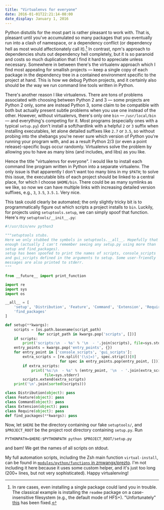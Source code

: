 ```yaml
---
title: "Virtualenvs for everyone"
date: 2016-01-01T22:21:14-08:00
date_display: January 1, 2016
---
```

Python distutils for the most part is rather pleasant to work with. That is, pleasant until you've accumulated so many packages that you eventually run into a clash of namespace, or a dependency conflict (or dependency hell as most would affectionately call it).[^trouble] In contrast, npm's approach to dependencies shuts out dependency hell completely, but it is so paranoid and costs so much duplication that I find it hard to appreciate unless necessary. Somewhere in between there's the virtualenv approach which I find most appealing for smallish projects — keep a single copy of each package in the dependency tree in a contained environment specific to the project at hand. This is how we debug Python projects, and it certainly also should be *the* way we run command line tools written in Python.

There's another reason I like virtualenvs. There are tons of problems associated with choosing between Python 2 and 3 — some projects are Python 2 only, some are instead Python 3, some claim to be compatible with both but actually present subtle problems when you use one instead of the other. However, without virtualenvs, there's only one `bin` — `/usr/local/bin` — and everything's competing for it. Most programs (especially ones with a typical `setup.py`) don't install a soft/hardlink with a helpful `2` or `3` suffix when installing executables, let alone detailed suffixes like `2.7` or `3.5`, so without probing into the shebangs you're never sure which version of Python you're running your program with, and as a result Python 2/3 (or even a point release)-specific bugs occur randomly. Virtualenvs solve the problem by allowing you to have as many bins (and includes, and libs) as you like.

Hence the title "virtualenvs for everyone". I would like to install each command line program written in Python into a separate virtualenv. The only issue is that apparently I don't want too many bins in my `$PATH`; to solve this issue, the executable bits of each project should be linked to a central place, for which I choose `$HOME/bin`. There could be as many symlinks as we like, so now we can have multiple links with increasing detailed version suffixes, e.g., `3`, `3.5`, `3.5.1`. Very nice.

This task could clearly be automated; the only slightly tricky bit is to programmatically figure out which scripts a project installs to `bin`. Luckily, for projects using `setuptools.setup`, we can simply spoof that function. Here's my `setuptools/__init__.py`:

```python
#!/usr/bin/env python3

"""setuptools stubs.
Here we only stubbed the symbols in setuptools.__all__. Hopefully that's
enough (actually I can't remember seeing any setup.py using more than
setup and find_packages).
setup has been spoofed to print the names of scripts, console_scripts
and gui_scripts defined in the arguments to setup. Some user-friendly
messages are also printed to stderr.
"""

from __future__ import print_function

import re
import sys
import os

__all__ = [
    'setup', 'Distribution', 'Feature', 'Command', 'Extension', 'Require',
    'find_packages'
]

def setup(**kwargs):
    scripts = [os.path.basename(script_path)
               for script_path in kwargs.pop('scripts', [])]
    if scripts:
        print('scripts:\n  - %s' % '\n  - '.join(scripts), file=sys.stderr)
    entry_points = kwargs.pop('entry_points', {})
    for entry_point in ['console_scripts', 'gui_scripts']:
        extra_scripts = [re.split('(\s|=)', spec.strip())[0]
                         for spec in entry_points.pop(entry_point, [])]
        if extra_scripts:
            print('%s:\n  - %s' % (entry_point, '\n  - '.join(extra_scripts)),
                  file=sys.stderr)
        scripts.extend(extra_scripts)
    print('\n'.join(sorted(scripts)))

class Distribution(object): pass
class Feature(object): pass
class Command(object): pass
class Extension(object): pass
class Require(object): pass
def find_packages(**kwargs): pass
```

Now, let `$HERE` be the directory containing our fake `setuptools/`, and `$PROJECT_ROOT` be the project root directory containing `setup.py`. Run

    PYTHONPATH=$HERE:$PYTHONPATH python $PROJECT_ROOT/setup.py

and bam! We get the names of all scripts on stdout.

My full automation scripts, including the Zsh main function `virtual-install`, can be found in [`modules/python/functions` in zmwangx/prezto](https://github.com/zmwangx/prezto/tree/master/modules/python/functions). I'm not including it here because it uses some custom helper, and it's just too long (200+ lines, but not very sophisticated). Happy virtualenving!

[^trouble]: In rare cases, even installing a single package could land you in trouble. The classical example is installing the `readme` package on a case-insensitive filesystem (e.g., the default mode of HFS+). "Unfortunately" [this](https://bugs.python.org/issue24633) has been fixed.
